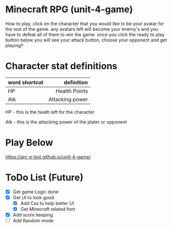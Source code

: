 # Minecraft RPG (unit-4-game)

 How to play, click on the character that you would like to be your avatar for the rest of the game. any avatars left will become your enemy's and you have to defeat all of them to win the game. once you click the ready to play button below you will see your attack button, choose your opponent and get playing!!
 
# Character stat definitions
|word shortcut| definition |
| --------- | -----:|
| HP  | Health Points |
| Atk|  Attacking power |

HP - this is the heath left for the character

Atk - this is the attacking power of the plater or opponent 
 
# Play Below
https://arc-e-bot.github.io/unit-4-game/

# ToDo List (Future)
- [x] Get game Logic done
- [x] Get UI to look good
	- [x] Add Css to help better UI
	- [x] Get Minecraft related font
- [x] Add score keeping
- [ ] Add Random mode

